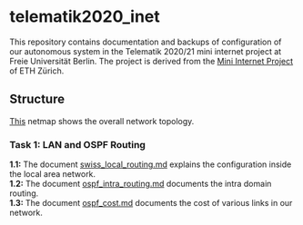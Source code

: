 # telematik2020_inet
This repository contains documentation and backups of configuration of our autonomous system in the Telematik 2020/21 mini internet project at Freie Universität Berlin. The project is derived from the [Mini Internet Project](https://github.com/nsg-ethz/mini_internet_project) of ETH Zürich.

## Structure
[This](./netmap.png) netmap shows the overall network topology.
### Task 1: LAN and OSPF Routing
**1.1:** The document [swiss_local_routing.md](./swiss_local_routing.md) explains the configuration inside the local area network.  
**1.2:** The document [ospf_intra_routing.md](./ospf_intra_routing.md) documents the intra domain routing.  
**1.3:** The document [ospf_cost.md](./ospf_cost.md) documents the cost of various links in our network.  
